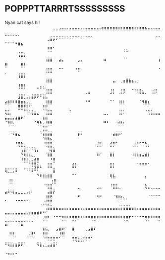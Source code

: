 # POPPPTTARRRTSSSSSSSSS

Nyan cat says hi!
⠀⠀⠀⠀⠀⠀⠀⠀⠀⠀⠀⠀⠀⠀⠀⣀⣀⣠⣤⣤⣤⣤⣤⣤⣤⣤⣤⣤⣤⣤⣴⣶⣶⣶⣶⣶⣶⣶⣶⣶⣶⣶⣶⣶⣦⣤⣤⣤⣤⣤⣤⣄⣀⡀⠀⠀⠀⠀⠀⠀⠀⠀⠀⠀⠀
⠀⠀⠀⠀⠀⠀⠀⠀⠀⠀⠀⠀⠀⢀⣾⡿⠟⠛⠛⠛⠛⠋⠉⠉⠉⠉⠉⠁⠀⠀⠀⠀⠀⠀⠀⠀⠀⠀⠀⠀⠀⠀⠀⠀⠀⠀⠀⠈⠉⠉⠉⠉⠛⣿⣦⠀⠀⠀⠀⠀⠀⠀⠀⠀⠀
⠀⠀⠀⠀⠀⠀⠀⠀⠀⠀⠀⠀⠀⢸⣿⠁⠀⠀⠀⠀⠀⠀⠀⠀⠀⠀⠀⠀⠀⠀⠀⠀⠀⠀⠀⠀⠀⢠⣄⠀⠀⠀⠀⠀⠀⠀⠀⠀⠀⠀⠀⠀⠀⢸⣿⡆⠀⠀⠀⠀⠀⠀⠀⠀⠀
⠀⠀⠀⠀⠀⠀⠀⠀⠀⠀⠀⠀⠀⣿⣿⠀⠀⣴⡄⠀⠀⠀⠀⣠⡄⠀⠀⠀⠀⠀⠀⠶⠀⠀⠀⠀⠀⠈⠁⠀⠀⠀⠀⠀⠀⠀⠀⠀⢰⣿⠀⠀⠀⠀⣿⡇⠀⠀⠀⠀⠀⠀⠀⠀⠀
⠀⠀⠀⠀⠀⠀⠀⠀⠀⠀⠀⠀⠀⣿⣿⠀⠀⠉⠁⠀⠀⠀⠘⠟⠀⠀⠀⠀⠀⠀⠀⠀⠀⠀⠀⠀⠀⠀⠀⠀⠀⠀⠀⠀⠀⠀⠀⠀⠈⠁⠀⠀⠀⢸⣿⡇⠀⠀⠀⠀⠀⠀⠀⠀⠀
⠀⠀⠀⠀⠀⠀⠀⠀⠀⠀⠀⠀⠀⣿⣿⠀⠀⠀⠀⠀⠀⠀⠀⠀⠀⠀⠀⠀⠀⠀⠀⠀⠀⠀⣤⠀⢀⣶⣿⣷⣦⣄⠀⠀⠀⠀⠀⠀⠀⠀⠀⠀⠀⢸⣿⡇⠀⠀⠀⣀⣤⣄⠀⠀⠀
⠀⠀⠀⠀⠀⠀⠀⠀⠀⠀⠀⠀⠀⣿⣿⠀⠀⠀⠀⠀⠀⠀⠀⠀⠀⢀⣤⠀⠀⠀⠀⠀⠀⣸⡇⠀⣸⡿⠀⠀⠉⠻⣿⣦⡀⠀⢰⡿⠀⠀⠀⠀⠀⣸⣿⣁⣴⣾⡿⠟⠛⣿⡄⠀⠀
⣴⣿⠿⠿⣿⣶⣦⣄⡀⠀⠀⠀⠀⣿⣿⠀⠀⠀⠀⠀⠀⠀⠀⠀⠀⠘⠛⠀⠀⠀⠀⠀⠀⠉⠁⠀⣿⡇⠀⠀⠀⠀⠈⠻⣿⣆⠀⠀⠀⠀⠀⠀⠀⣿⣿⣿⠟⠁⠀⠀⠀⣿⡇⠀⠀
⢿⣧⠀⠀⠀⠀⠉⠛⢿⣶⣄⠀⠀⣿⣿⠀⠀⠀⠀⠀⠙⠀⠀⠀⠀⠀⠀⠀⠀⠀⠀⣀⡀⠀⠀⠀⣿⠇⠀⠀⠀⠀⠀⠀⠈⢻⣷⣤⣤⣤⣤⣤⣼⣿⠟⠁⠀⠀⠀⠀⠀⣿⡇⠀⠀
⠈⢿⣧⡀⠀⠀⠀⠀⠀⠈⢻⣷⡄⣿⣿⠀⠀⠀⠀⠀⠀⠀⠀⠀⠀⠀⠀⠀⠀⠀⠀⠛⠃⠀⠀⢰⣿⡆⠀⠀⠀⠀⠀⠀⠀⠀⠀⠀⠀⠀⠀⠀⠀⠀⠀⠀⠀⠀⠀⠀⠀⣿⡇⠀⠀
⠀⠈⠻⣷⣄⠀⠀⠀⠀⠀⠀⠙⣿⣿⣿⠀⠀⠀⠀⠀⠀⠀⠀⡿⠇⠀⠀⠀⠀⠀⠀⠀⠀⠀⣴⣿⠟⠀⠀⠀⠀⠀⠀⠀⠀⠀⠀⠀⠀⠀⠀⠀⠀⠀⠀⠀⠀⠀⠀⠀⠀⠹⣿⣦⡀
⠀⠀⠀⠘⢿⣷⣄⠀⠀⠀⠀⠀⠘⣿⣿⠀⠀⠀⠀⠀⠀⠀⠀⠀⠀⠀⠀⠀⠠⣼⡇⠀⠀⣾⡿⠁⠀⠀⠀⠀⢠⣾⠋⠉⢳⡄⠀⠀⠀⠀⠀⠀⠀⠀⢠⣾⠋⠙⢳⡄⠀⠀⠈⢿⣷
⠀⠀⠀⠀⠀⠙⢿⣷⣄⡀⠀⠀⠀⢹⣿⠀⠀⠀⠀⠀⠀⠀⠀⠀⠀⠀⠀⠀⠀⠿⠁⠀⠀⣿⡇⠀⠀⠀⠀⠀⠸⣿⣶⣤⣾⡇⠀⠀⠀⠀⠀⠀⠀⠀⠸⣿⣧⣤⣾⣿⠀⠀⠀⠘⣿
⠀⠀⠀⠀⠀⠀⠀⠈⠻⢿⣦⣄⠀⢸⣿⠀⠀⠀⠀⠀⠀⣾⡇⠀⠀⠀⠀⠀⠀⠀⠀⠀⠀⣿⡇⠀⠀⠀⠀⠀⠀⠈⠛⠛⠛⠁⠀⠀⠀⢿⣉⣩⠿⠀⠀⠉⠛⠿⠛⠃⠀⠀⠀⠀⣿
⠀⠀⠀⠀⠀⠀⠀⠀⠀⠀⠙⠿⣿⣾⣿⠀⠀⠀⠀⠀⠀⠉⠁⠀⠀⠀⠀⠀⠀⠀⠀⠀⠀⢿⣧⠀⠀⠀⠀⠀⠀⠀⠀⠀⡄⠀⠀⠀⠀⠀⢸⡇⠀⠀⠀⠀⠀⠀⠀⠀⠀⠀⠀   ⢰⣿
⠀⠀⠀⠀⠀⠀⠀⠀⠀⠀⠀⠀⠈⢻⣿⠀⠀⠀⠀⠀⠀⠀⠀⣀⠀⠀⠀⠀⠀⣠⡄⠀⠀⠘⣿⣧⡀⠀⠀⠀⠀⠀⠀⠀⢷⣤⣀⣀⣀⣴⠟⢿⣤⣀⣀⣀⣴⠇⠀⠀⠀⠀⢠⣿⡟
⠀⠀⠀⠀⠀⠀⠀⠀⠀⠀⠀⠀⠀⣿⣟⠀⠀⠀⠀⠀⠀⠀⠀⠛⠀⠀⠀⠀⠀⠻⠃⠀⠀⠀⠈⢿⣷⣄⡀⠀⠀⠀⠀⠀⠀⠈⠉⠉⠉⠁⠀⠀⠈⠉⠉⠉⠁⠀⠀⠀⢀⣴⣿⠟⠀
⠀⠀⠀⠀⠀⠀⠀⠀⠀⠀⠀⠀⠀⣽⣿⣶⣦⣤⣤⣤⣤⣤⣤⣤⣤⣤⣤⣤⣤⣤⣤⣤⣤⣤⣤⣤⣽⣿⣿⣷⣶⣦⣤⣤⣤⣤⣤⣤⣤⣤⣤⣤⣤⣤⣤⣤⣴⣶⣶⣾⠿⠛⠁⠀⠀
⠀⠀⠀⠀⠀⠀⠀⠀⠀⠀⠀⠀⣼⡟⠀⠈⠉⠉⣻⡟⠛⣻⡿⠛⠛⠛⠛⢿⣿⠿⠛⠛⠛⠛⠛⠛⠛⢻⣿⠏⠉⠉⠉⠉⢻⡟⠛⠛⣻⣿⠋⠉⠉⠙⣿⠉⠉⠉⠀⠀⠀⠀⠀⠀⠀
⠀⠀⠀⠀⠀⠀⠀⠀⠀⠀⠀⠀⣿⣅⠀⠀⣠⣾⠟⠁⠀⣿⠀⠀⠀⢀⣠⣿⠏⠀⠀⠀⠀⠀⠀⠀   ⠀⢸⣿⡀⠀⠀⠀⣠⣿⠃⠀⠀⣿⡇⠀⠀⠀⢸⣿⠀⠀⠀⠀⠀⠀⠀⠀⠀⠀
⠀⠀⠀⠀⠀⠀⠀⠀⠀⠀⠀⠀⠘⠻⠿⠿⠛⠁⠀⠀⠀⠻⢿⣶⣾⠿⠛⠁⠀⠀⠀⠀⠀⠀⠀⠀⠀    ⠛⢿⣷⣶⡿⠟⠁⠀⠀⠀⠻⣷⣄⣠⣴⣿⠃⠀⠀⠀⠀⠀⠀⠀⠀⠀⠀
⠀⠀⠀⠀⠀⠀⠀⠀⠀⠀⠀⠀⠀⠀⠀⠀⠀⠀⠀⠀⠀⠀⠀⠀⠀⠀⠀⠀⠀⠀⠀⠀⠀⠀⠀⠀⠀⠀⠀⠀⠀⠀⠀⠀⠀⠀⠀⠀⠀        ⠈⠛⠛⠉⠀⠀⠀⠀⠀⠀⠀⠀⠀⠀⠀⠀